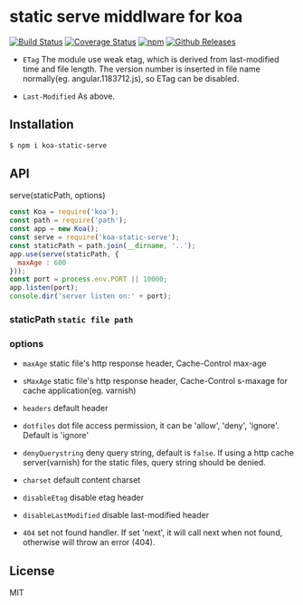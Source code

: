 # static serve middlware for koa

[![Build Status](https://travis-ci.org/vicanso/koa-static-serve.svg?style=flat-square)](https://travis-ci.org/vicanso/koa-static-serve)
[![Coverage Status](https://img.shields.io/coveralls/vicanso/koa-static-serve/master.svg?style=flat)](https://coveralls.io/r/vicanso/koa-static-serve?branch=master)
[![npm](http://img.shields.io/npm/v/koa-static-serve.svg?style=flat-square)](https://www.npmjs.org/package/koa-static-serve)
[![Github Releases](https://img.shields.io/npm/dm/koa-static-serve.svg?style=flat-square)](https://github.com/vicanso/koa-static-serve)

- `ETag` The module use weak etag, which is derived from last-modified time and file length. The version number is inserted in file name normally(eg. angular.1183712.js), so ETag can be disabled.

- `Last-Modified` As above.

## Installation

```bash
$ npm i koa-static-serve
```



## API

serve(staticPath, options)

```js
const Koa = require('koa');
const path = require('path');
const app = new Koa();
const serve = require('koa-static-serve');
const staticPath = path.join(__dirname, '..');
app.use(serve(staticPath, {
  maxAge : 600
}));
const port = process.env.PORT || 10000;
app.listen(port);
console.dir('server listen on:' + port);
```

### staticPath `static file path`

### options

- `maxAge` static file's http response header, Cache-Control max-age

- `sMaxAge` static file's http response header, Cache-Control s-maxage for cache application(eg. varnish)

- `headers` default header

- `dotfiles` dot file access permission, it can be 'allow', 'deny', 'ignore'. Default is 'ignore'

- `denyQuerystring` deny query string, default is `false`. If using a http cache server(varnish) for the static files, query string should be denied. 

- `charset` default content charset

- `disableEtag` disable etag header

- `disableLastModified` disable last-modified header

- `404` set not found handler. If set 'next', it will call next when not found, otherwise will throw an error (404).

## License

MIT

